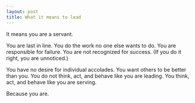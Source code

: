 ```yaml
---
layout: post
title: What it means to lead
---
```


It means you are a servant.

You are last in line. You do the work no one else wants to do. You are responsible for failure. You are not recognized for success. (If you do it right, you are unnoticed.)

You have no desire for individual accolades. You want others to be better than you. You do not think, act, and behave like you are leading. You think, act, and behave like you are serving.

Because you are.
